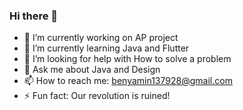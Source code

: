 ### Hi there 👋

- 🔭 I’m currently working on AP project
- 🌱 I’m currently learning Java and Flutter
- 🤔 I’m looking for help with How to solve a problem
- 💬 Ask me about Java and Design
- 📫 How to reach me: benyamin137928@gmail.com
- ⚡ Fun fact: Our revolution is ruined!

